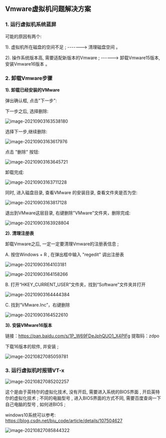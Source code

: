 ## Vmware虚拟机问题解决方案

### 1. 运行虚拟机系统蓝屏

可能的原因有两个: 

1). 虚拟机所在磁盘的空间不足 ; -------> 清理磁盘空间 。

2). 操作系统版本高, 需要适配新版本的Vmware ; ------> 卸载Vmware15版本, 安装Vmware16版本 。



### 2. 卸载Vmware步骤

**1). 卸载已经安装的VMware**

<!-- ![image-20210827084827300](./assets/image-20210827084827300.png)  -->



弹出确认框, 点击"下一步":

<!-- ![image-20210827084921445](./assets/image-20210827084921445.png)  -->

下一步之后, 选择删除:

![image-20210903163538180](./assets/image-20210903163538180.png) 

选择下一步,继续删除:

![image-20210903163617976](./assets/image-20210903163617976.png) 

点击 "删除" 按钮:

![image-20210903163645721](./assets/image-20210903163645721.png) 

卸载完成: 

![image-20210903163711228](./assets/image-20210903163711228.png) 

同时, 进入磁盘目录, 查看VMware 的安装目录, 查看文件夹是否为空:

![image-20210903163817128](./assets/image-20210903163817128.png) 

退出到VMware这层目录, 右键删除"VMware"文件夹，删除完成:

![image-20210903163928804](./assets/image-20210903163928804.png) 





**2). 清理注册表**

卸载Vmware之后, 一定一定要清理Vmware的注册表信息 ;

A. 按住Windows + R , 在弹出框中输入 "regedit" 调出注册表

![image-20210903164103181](./assets/image-20210903164103181.png) 

![image-20210903164158266](./assets/image-20210903164158266.png) 



B. 打开“HKEY_CURRENT_USER”文件夹，找到“Software”文件夹并打开

![image-20210903164444384](./assets/image-20210903164444384.png) 



C. 找到“VMware.Inc”，右键删除

![image-20210903164522610](./assets/image-20210903164522610.png) 



**3). 安装VMware16版本**

链接：https://pan.baidu.com/s/1P_W69FDeJphQUO1_X4PIFg 
提取码：zdpo 

下载16版本的软件, 并安装 ;

![image-20210827085059781](./assets/image-20210827085059781.png) 







### 3. 运行虚拟机时报错VT-x

![image-20210827085202257](./assets/image-20210827085202257.png) 



这个是由于英特尔的虚拟化技术, 没有开启, 需要进入系统的BIOS界面 , 开启英特尔的虚拟化技术 ; 不同的电脑型号 , 进入BIOS界面的方式不同, 需要百度查询一下自己电脑的型号 , 如何进BIOS ;



windows10系统可以参考: https://blog.csdn.net/biu_code/article/details/107504627

![image-20210827085844322](./assets/image-20210827085844322.png) 

